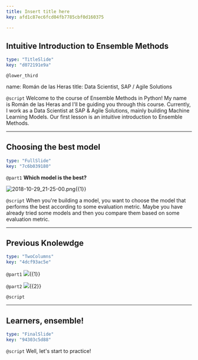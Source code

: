 ```yaml
---
title: Insert title here
key: afd1c87ec6fcd04fb7785cbf0d160375

---
```

## Intuitive Introduction to Ensemble Methods

```yaml
type: "TitleSlide"
key: "d072191e9a"
```

`@lower_third`

name: Román de las Heras
title: Data Scientist, SAP / Agile Solutions


`@script`
Welcome to the course of Ensemble Methods in Python!
My name is Román de las Heras and I'll be guiding you through this course. Currently, I work as a Data Scientist at SAP & Agile Solutions, mainly building Machine Learning Models.
Our first lesson is an intuitive introduction to Ensemble Methods.


---
## Choosing the best model

```yaml
type: "FullSlide"
key: "7c6b039180"
```

`@part1`
**Which model is the best?**

![2018-10-29_21-25-00.png](http://assets.datacamp.com/production/repositories/3910/datasets/4e5edc4d6f461a21f54dd5dedf01f9767a89b2ee/2018-10-29_21-25-00.png){{1}}


`@script`
When you're building a model, you want to choose the model that performs the best according to some evaluation metric. Maybe you have already tried some models and then you compare them based on some evaluation metric.


---
## Previous Knolewdge

```yaml
type: "TwoColumns"
key: "4dcf93ac5e"
```

`@part1`
![](https://assets.datacamp.com/production/course_1939/shields/original/shield_image_course_1939_20180618-12-158gfc9?1529338815){{1}}


`@part2`
![](https://assets.datacamp.com/production/course_6199/shields/original/shield_image_course_6199_20180612-12-bwy6g0?1528833207){{2}}


`@script`



---
## Learners, ensemble!

```yaml
type: "FinalSlide"
key: "94303c5d88"
```

`@script`
Well, let's start to practice!

